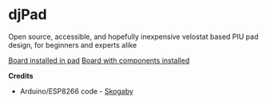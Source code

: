 # djPad
Open source, accessible, and hopefully inexpensive velostat based PIU pad design, for beginners and experts alike

[Board installed in pad](Images/Board1.jpg)
[Board with components installed](Images/Board2.jpg)

**Credits**
- Arduino/ESP8266 code - [Skogaby](https://github.com/skogaby/velostatdancecrew2k19/)
